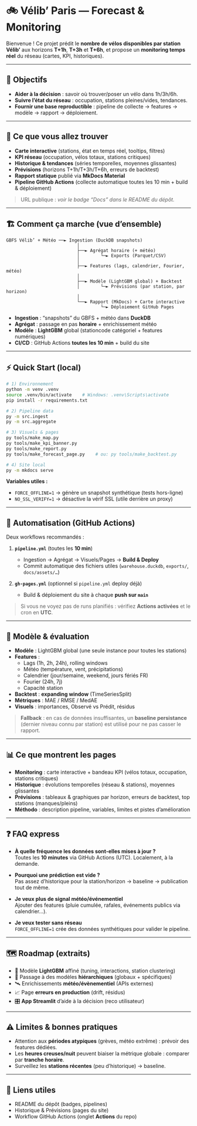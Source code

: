 # 🚲 Vélib’ Paris — Forecast & Monitoring

Bienvenue ! Ce projet prédit le **nombre de vélos disponibles par station Vélib’** aux horizons **T+1h**, **T+3h** et **T+6h**, et propose un **monitoring temps réel** du réseau (cartes, KPI, historiques).

---

## 🎯 Objectifs

- **Aider à la décision** : savoir où trouver/poser un vélo dans 1h/3h/6h.
- **Suivre l’état du réseau** : occupation, stations pleines/vides, tendances.
- **Fournir une base reproductible** : pipeline de collecte → features → modèle → rapport → déploiement.

---

## 🧭 Ce que vous allez trouver

- **Carte interactive** (stations, état en temps réel, tooltips, filtres)
- **KPI réseau** (occupation, vélos totaux, stations critiques)
- **Historique & tendances** (séries temporelles, moyennes glissantes)
- **Prévisions** (horizons T+1h/T+3h/T+6h, erreurs de backtest)
- **Rapport statique** publié via **MkDocs Material**
- **Pipeline GitHub Actions** (collecte automatique toutes les 10 min + build & déploiement)

> URL publique : *voir le badge “Docs” dans le README du dépôt.*

---

## 🏗️ Comment ça marche (vue d’ensemble)

```
GBFS Vélib’ + Météo ──► Ingestion (DuckDB snapshots)
                           │
                           ├──► Agrégat horaire (+ météo)
                           │        └─► Exports (Parquet/CSV)
                           │
                           ├──► Features (lags, calendrier, Fourier, météo)
                           │
                           ├──► Modèle (LightGBM global) + Backtest
                           │        └─► Prévisions (par station, par horizon)
                           │
                           └──► Rapport (MkDocs) + Carte interactive
                                    └─► Déploiement GitHub Pages
```

- **Ingestion** : “snapshots” du GBFS + météo dans **DuckDB**
- **Agrégat** : passage en pas **horaire** + enrichissement météo
- **Modèle** : **LightGBM** global (stationcode catégoriel + features numériques)
- **CI/CD** : GitHub Actions **toutes les 10 min** + build du site

---

## ⚡ Quick Start (local)

```bash
# 1) Environnement
python -m venv .venv
source .venv/bin/activate    # Windows: .venv\Scripts\activate
pip install -r requirements.txt

# 2) Pipeline data
py -m src.ingest
py -m src.aggregate

# 3) Visuels & pages
py tools/make_map.py
py tools/make_kpi_banner.py
py tools/make_report.py
py tools/make_forecast_page.py    # ou: py tools/make_backtest.py

# 4) Site local
py -m mkdocs serve
```

**Variables utiles :**
- `FORCE_OFFLINE=1` → génère un snapshot synthétique (tests hors-ligne)
- `NO_SSL_VERIFY=1` → désactive la vérif SSL (utile derrière un proxy)

---

## 🤖 Automatisation (GitHub Actions)

Deux workflows recommandés :

1) **`pipeline.yml`** (toutes les **10 min**)  
   - Ingestion → Agrégat → Visuels/Pages → **Build & Deploy**  
   - Commit automatique des fichiers utiles (`warehouse.duckdb`, `exports/`, `docs/assets/…`)

2) **`gh-pages.yml`** (optionnel si `pipeline.yml` deploy déjà)  
   - Build & déploiement du site à chaque **push sur `main`**

> Si vous ne voyez pas de runs planifiés : vérifiez **Actions activées** et le cron en **UTC**.

---

## 🔬 Modèle & évaluation

- **Modèle** : LightGBM global (une seule instance pour toutes les stations)
- **Features** :
  - Lags (1h, 2h, 24h), rolling windows
  - Météo (température, vent, précipitations)
  - Calendrier (jour/semaine, weekend, jours fériés FR)
  - Fourier (24h, 7j)
  - Capacité station
- **Backtest** : **expanding window** (TimeSeriesSplit)
- **Métriques** : MAE / RMSE / MedAE
- **Visuels** : importances, Observé vs Prédit, résidus

> **Fallback** : en cas de données insuffisantes, un **baseline persistance** (dernier niveau connu par station) est utilisé pour ne pas casser le rapport.

---

## 📊 Ce que montrent les pages

- **Monitoring** : carte interactive + bandeau KPI (vélos totaux, occupation, stations critiques)
- **Historique** : évolutions temporelles (réseau & stations), moyennes glissantes
- **Prévisions** : tableaux & graphiques par horizon, erreurs de backtest, top stations (manques/pleins)
- **Méthodo** : description pipeline, variables, limites et pistes d’amélioration

---

## ❓ FAQ express

- **À quelle fréquence les données sont-elles mises à jour ?**  
  Toutes les **10 minutes** via GitHub Actions (UTC). Localement, à la demande.

- **Pourquoi une prédiction est vide ?**  
  Pas assez d’historique pour la station/horizon → baseline → publication tout de même.

- **Je veux plus de signal météo/événementiel**  
  Ajouter des features (pluie cumulée, rafales, événements publics via calendrier…).

- **Je veux tester sans réseau**  
  `FORCE_OFFLINE=1` crée des données synthétiques pour valider le pipeline.

---

## 🗺️ Roadmap (extraits)

- 🔧 Modèle **LightGBM** affiné (tuning, interactions, station clustering)
- 🧠 Passage à des modèles **hiérarchiques** (globaux + spécifiques)
- 🛰️ Enrichissements **météo/évènementiel** (APIs externes)
- 📈 Page **erreurs en production** (drift, résidus)
- 🎛️ **App Streamlit** d’aide à la décision (reco utilisateur)

---

## ⚠️ Limites & bonnes pratiques

- Attention aux **périodes atypiques** (grèves, météo extrême) : prévoir des features dédiées.
- Les **heures creuses/nuit** peuvent biaiser la métrique globale : comparer par **tranche horaire**.
- Surveillez les **stations récentes** (peu d’historique) → baseline.

---

## 🔗 Liens utiles

- README du dépôt (badges, pipelines)  
- Historique & Prévisions (pages du site)  
- Workflow GitHub Actions (onglet **Actions** du repo)
